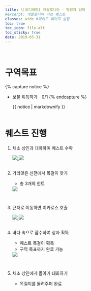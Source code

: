 ```yaml
---
title: \[오디세이] 케팔로니아 - 방랑자 상어
#excerpt: 케팔로니아 서브 퀘스트
classes: wide #와이드 페이지 설정
toc: true
toc_icon: file-alt
toc_sticky: true
date: 2019-05-31
---
```


<head>
    <style type="text/css">
        aside { font-size: 22px; }
        section { font-size: 16px; }
        .notice--primary > ul { font-size: 14px; }
        tbody, th { text-align: center; }
        .notice--primary { width: 50%; margin-left: 24px; }
        b { color: crimson; }
    </style>
</head>
<br>

# 구역목표
{% capture notice %}
* 보물 획득하기　0/1
{% endcapture %}

<div class="notice--primary">{{ notice | markdownify }}</div>
<br>


# 퀘스트 진행

1. 채소 상인과 대화하여 퀘스트 수락
    <figure class="half" style="margin: 0px;">
        <a href="{{ site.baseurl }}/assets/images/aoc/kephallonia/06-Shark-the-Vagrant/1-1.png">
            <img src="{{ site.baseurl }}/assets/images/aoc/kephallonia/06-Shark-the-Vagrant/1-1.png">
        </a>
        <a href="{{ site.baseurl }}/assets/images/aoc/kephallonia/06-Shark-the-Vagrant/1-2.png">
            <img src="{{ site.baseurl }}/assets/images/aoc/kephallonia/06-Shark-the-Vagrant/1-2.png">
        </a> 
    </figure>
    <pre></pre>

2. 가라앉은 신전에서 목걸이 찾기
    - 총 3개의 힌트
    <a href="{{ site.baseurl }}/assets/images/aoc/kephallonia/06-Shark-the-Vagrant/2.png">
        <img src="{{ site.baseurl }}/assets/images/aoc/kephallonia/06-Shark-the-Vagrant/2.png">
    </a>
    <pre></pre>
    <pre></pre>

3. 근처로 이동하면 이카로스 호출
    <figure class="half" style="margin: 0px;">
        <a href="{{ site.baseurl }}/assets/images/aoc/kephallonia/06-Shark-the-Vagrant/4-2.png">
            <img src="{{ site.baseurl }}/assets/images/aoc/kephallonia/06-Shark-the-Vagrant/4-2.png">
        </a>
        <a href="{{ site.baseurl }}/assets/images/aoc/kephallonia/06-Shark-the-Vagrant/4-1.png">
            <img src="{{ site.baseurl }}/assets/images/aoc/kephallonia/06-Shark-the-Vagrant/4-1.png">
        </a>
    </figure>
    <pre></pre>
    

4. 바다 속으로 잠수하여 상자 획득
    - 퀘스트 목걸이 획득
    - 구역 목표까지 완료 가능
    <a href="{{ site.baseurl }}/assets/images/aoc/kephallonia/06-Shark-the-Vagrant/5.png">
        <img src="{{ site.baseurl }}/assets/images/aoc/kephallonia/06-Shark-the-Vagrant/5.png">
    </a> 
    <pre></pre>
    <pre></pre>

5. 채소 상인에게 돌아가 대화하기
    - 목걸이를 돌려주며 완료
